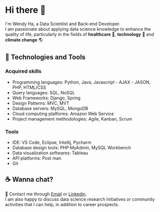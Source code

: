 # Hi there 👋
I'm Wendy Ha, a Data Scientist and Back-end Developer. <br/>
I am passionate about applying data science knowledge to enhance the quality of life, particularly in the fields of **healthcare** 💊, **technology** 🌳  and **climate change** 🌎
## 🔭 Technologies and Tools  
### Acquired skills 
- Programming languages: Python, Java, Javascript - AJAX - JASON, PHP, HTML/CSS
- Query languages: SQL, NoSQL
- Web Frameworks: Django, Spring
- Design Patterns: MVC, MVT
- Database servers: MySQL, MongoDB
- Cloud computing platforms: Amazon Web Service
- Project management methodologies: Agile, Kanban, Scrum
### Tools
- IDE: VS Code, Eclipse, Intellij, Pycharm
- Database design tools: PHP MyAdmin, MySQL Workbench
- Data visualization softwares: Tableau
- API platforms: Post man
- Git
## ☕ Wanna chat?    
💌  Contact me through [Email](mailto:wendyha.sut@gmail.com) or [Linkedin](https://www.linkedin.com/in/wendyhatuyen/).<br/>
I am also happy to discuss data science research initiatives or community activities that I can help, in addition to career prospects.
